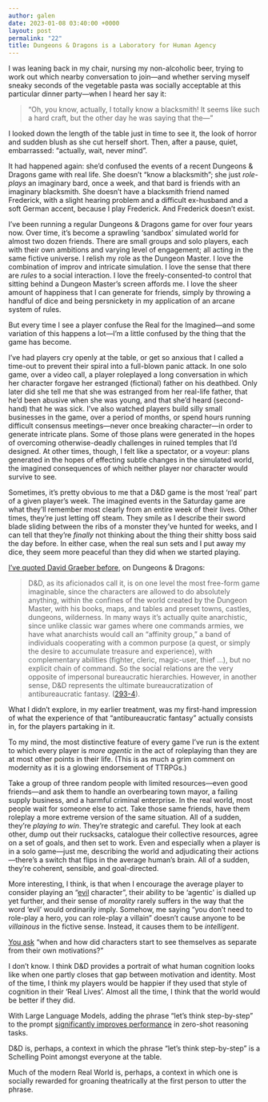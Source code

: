 ```yaml
---
author: galen
date: 2023-01-08 03:40:00 +0000
layout: post
permalink: "22"
title: Dungeons & Dragons is a Laboratory for Human Agency
---
```



I was leaning back in my chair, nursing my non-alcoholic beer, trying to work
out which nearby conversation to join—and whether serving myself sneaky
seconds of the vegetable pasta was socially acceptable at this particular
dinner party—when I heard her say it:

> “Oh, you know, actually, I totally know a blacksmith! It seems like such a
hard craft, but the other day he was saying that the—”

I looked down the length of the table just in time to see it, the look of
horror and sudden blush as she cut herself short. Then, after a pause, quiet,
embarrassed: “actually, wait, never mind”.

It had happened again: she’d confused the events of a recent Dungeons &
Dragons game with real life. She doesn’t “know a blacksmith”; she just _role-
plays_ an imaginary bard, once a week, and that bard is friends with an
imaginary blacksmith. She doesn’t have a blacksmith friend named Frederick,
with a slight hearing problem and a difficult ex-husband and a soft German
accent, because I play Frederick. And Frederick doesn’t exist.

I’ve been running a regular Dungeons & Dragons game for over four years now.
Over time, it’s become a sprawling ‘sandbox’ simulated world for almost two
dozen friends. There are small groups and solo players, each with their own
ambitions and varying level of engagement; all acting in the same fictive
universe. I relish my role as the Dungeon Master. I love the combination of
improv and intricate simulation. I love the sense that there are _rules_ to a
social interaction. I love the freely-consented-to control that sitting behind
a Dungeon Master’s screen affords me. I love the sheer amount of happiness
that I can generate for friends, simply by throwing a handful of dice and
being persnickety in my application of an arcane system of rules.

But every time I see a player confuse the Real for the Imagined—and some
variation of this happens a lot—I’m a little confused by the thing that the
game has become.

I’ve had players cry openly at the table, or get so anxious that I called a
time-out to prevent their spiral into a full-blown panic attack. In one solo
game, over a video call, a player roleplayed a long conversation in which her
character forgave her estranged (fictional) father on his deathbed. Only later
did she tell me that she was estranged from her real-life father, that he’d
been abusive when she was young, and that she’d heard (second-hand) that he
was sick. I’ve also watched players build silly small businesses in the game,
over a period of months, or spend hours running difficult consensus
meetings—never once breaking character—in order to generate intricate plans.
Some of those plans were generated in the hopes of overcoming otherwise-deadly
challenges in ruined temples that I’d designed. At other times, though, I felt
like a spectator, or a voyeur: plans generated in the hopes of effecting
subtle changes in the simulated world, the imagined consequences of which
neither player nor character would survive to see.

Sometimes, it’s pretty obvious to me that a D&D game is the most ‘real’ part
of a given player’s week. The imagined events in the Saturday game are what
they’ll remember most clearly from an entire week of their lives. Other times,
they’re just letting off steam. They smile as I describe their sword blade
sliding between the ribs of a monster they’ve hunted for weeks, and I can tell
that they’re _finally_ not thinking about the thing their shitty boss said the
day before. In either case, when the real sun sets and I put away my dice,
they seem more peaceful than they did when we started playing.

[I’ve quoted David Graeber before](https://angst.blog/12), on Dungeons &
Dragons:

> D&D, as its aficionados call it, is on one level the most free-form game
imaginable, since the characters are allowed to do absolutely anything, within
the confines of the world created by the Dungeon Master, with his books, maps,
and tables and preset towns, castles, dungeons, wilderness. In many ways it’s
actually quite anarchistic, since unlike classic war games where one commands
armies, we have what anarchists would call an “affinity group,” a band of
individuals cooperating with a common purpose (a quest, or simply the desire
to accumulate treasure and experience), with complementary abilities (fighter,
cleric, magic-user, thief …), but no explicit chain of command. So the social
relations are the very opposite of impersonal bureaucratic hierarchies.
However, in another sense, D&D represents the ultimate bureaucratization of
antibureaucratic fantasy. ([293-4](https://worldcat.org/isbn/9781612193748)).

What I didn’t explore, in my earlier treatment, was my first-hand impression
of what the experience of that “antibureaucratic fantasy” actually consists
in, for the players partaking in it.

To my mind, the most distinctive feature of every game I’ve run is the extent
to which every player is _more agentic_ in the act of roleplaying than they
are at most other points in their life. (This is as much a grim comment on
modernity as it is a glowing endorsement of TTRPGs.)

Take a group of three random people with limited resources—even good
friends—and ask them to handle an overbearing town mayor, a failing supply
business, and a harmful criminal enterprise. In the real world, most people
wait for someone else to act. Take those same friends, have them roleplay a
more extreme version of the same situation. All of a sudden, they’re _playing
to win_. They’re strategic and careful. They look at each other, dump out
their rucksacks, catalogue their collective resources, agree on a set of
goals, and then set to work. Even and especially when a player is in a solo
game—just me, describing the world and adjudicating their actions—there’s a
switch that flips in the average human’s brain. All of a sudden, they’re
coherent, sensible, and goal-directed.

More interesting, I think, is that when I encourage the average player to
consider playing an “[evil](https://a.co/d/e5ngzld) character”, their ability
to be ‘agentic' is dialled up yet further, and their sense of _morality_
rarely suffers in the way that the word ‘evil’ would ordinarily imply.
Somehow, me saying “you don’t need to role-play a hero, you can role-play a
villain” doesn’t cause anyone to be _villainous_ in the fictive sense.
Instead, it causes them to be _intelligent_.

[You ask](https://angst.blog/21) “when and how did characters start to see
themselves as separate from their own motivations?”

I don’t know. I think D&D provides a portrait of what human cognition looks
like when one partly closes that gap between motivation and identity. Most of
the time, I think my players would be happier if they used that style of
cognition in their ‘Real Lives’. Almost all the time, I think that the world
would be better if they did.

With Large Language Models, adding the phrase “let’s think step-by-step” to
the prompt [significantly improves
performance](https://arxiv.org/abs/2205.11916) in zero-shot reasoning tasks.

D&D is, perhaps, a context in which the phrase “let’s think step-by-step” is a
Schelling Point amongst everyone at the table.

Much of the modern Real World is, perhaps, a context in which one is socially
rewarded for groaning theatrically at the first person to utter the phrase.
